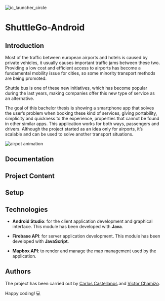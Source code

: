 ![ic_launcher_circle](https://user-images.githubusercontent.com/32466953/69854101-87b72380-1288-11ea-8de2-9964440e1179.png)

# ShuttleGo-Android

## Introduction
Most of the traffic between european airports and hotels is caused by private vehicles, it usually causes important traffic jams between these two. Providing a low cost and efficient access to airports has become a fundamental mobility issue for cities, so some minority transport methods are being promoted.

Shuttle bus is one of these new initiatives, which has become popular during the last years, making companies offer this new type of service as an alternative.

The goal of this bachelor thesis is showing a smartphone app that solves the user’s problem when booking these kind of services, giving portability, simplicity and quickness to the experience, properties that cannot be found in other similar apps. This application works for both ways, passengers and drivers. Although the project started as an idea only for airports, it’s scalable and can be used to solve another transport situations.

![airpot animation](https://cdn.dribbble.com/users/181980/screenshots/3786965/shot_1.gif)

## Documentation

## Project Content

## Setup

## Technologies
  - **Android Studio**: for the client application development and graphical interface. This module has been 
    developed with **Java**.
    
  - **Firebase API**: for server application development. This module has been developed with **JavaScript**.
  
  - **Mapbox API**: to render and manage the map management used by the application.

## Authors
The project has been carried out by [Carlos Castellanos](https://github.com/carlosCharlie) and [Victor Chamizo](https://github.com/vctorChamizo).

Happy coding! 💻
